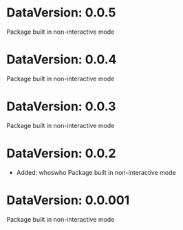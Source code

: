 DataVersion: 0.0.5
=======================
Package built in non-interactive mode

DataVersion: 0.0.4
=======================
Package built in non-interactive mode

DataVersion: 0.0.3
=======================
Package built in non-interactive mode

DataVersion: 0.0.2
=======================
* Added: whoswho
Package built in non-interactive mode

DataVersion: 0.0.001
=======================
Package built in non-interactive mode

